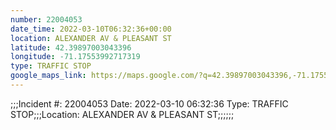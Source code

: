 ```yaml
---
number: 22004053
date_time: 2022-03-10T06:32:36+00:00
location: ALEXANDER AV & PLEASANT ST
latitude: 42.39897003043396
longitude: -71.17553992717319
type: TRAFFIC STOP
google_maps_link: https://maps.google.com/?q=42.39897003043396,-71.17553992717319
---
```


;;;Incident #: 22004053  Date: 2022-03-10 06:32:36   Type: TRAFFIC STOP;;;Location: ALEXANDER AV & PLEASANT ST;;;;;;

